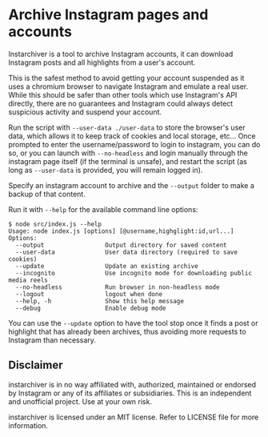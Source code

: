 # Archive Instagram pages and accounts

Instarchiver is a tool to archive Instagram accounts, it can download Instagram posts and all highlights from a user's account.

This is the safest method to avoid getting your account suspended as it uses a chromium browser to navigate Instagram and emulate a real user. While this should be safer than other tools which use Instagram's API directly, there are no guarantees and Instagram could always detect suspicious activity and suspend your account.

Run the script with `--user-data ./user-data` to store the browser's user data, which allows it to keep track of cookies and local storage, etc...
Once prompted to enter the username/password to login to instagram, you can do so, or you can launch with `--no-headless` and login manually through the instagram page itself (if the terminal is unsafe), and restart the script (as long as `--user-data` is provided, you will remain logged in).

Specify an instagram account to archive and the `--output` folder to make a backup of that content.

Run it with `--help` for the available command line options:
```
$ node src/index.js --help
Usage: node index.js [options] [@username,highglight:id,url...]
Options:
  --output                 Output directory for saved content
  --user-data              User data directory (required to save cookies)
  --update                 Update an existing archive
  --incognito              Use incognito mode for downloading public media reels
  --no-headless            Run browser in non-headless mode
  --logout                 logout when done
  --help, -h               Show this help message
  --debug                  Enable debug mode
```

You can use the `--update` option to have the tool stop once it finds a post or highlight that has already been archives, thus avoiding more requests to Instagram than necessary.

## Disclaimer
instarchiver is in no way affiliated with, authorized, maintained or endorsed by Instagram or any of its affiliates or subsidiaries. This is an independent and unofficial project. Use at your own risk.

instarchiver is licensed under an MIT license. Refer to LICENSE file for more information.